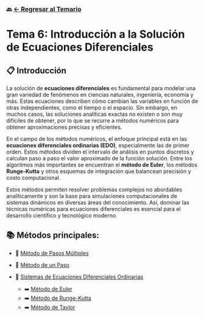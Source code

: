 ### 🔙 [<- Regresar al Temario](https://github.com/Juan200519287393u83/Metodos_Numericos/tree/main)

#  Tema 6: Introducción a la Solución de Ecuaciones Diferenciales

## 📋 Introducción

La solución de **ecuaciones diferenciales** es fundamental para modelar una gran variedad de fenómenos en ciencias naturales, ingeniería, economía y más. Estas ecuaciones describen cómo cambian las variables en función de otras independientes, como el tiempo o el espacio. Sin embargo, en muchos casos, las soluciones analíticas exactas no existen o son muy difíciles de obtener, por lo que se recurre a métodos numéricos para obtener aproximaciones precisas y eficientes.

En el campo de los métodos numéricos, el enfoque principal está en las **ecuaciones diferenciales ordinarias (EDO)**, especialmente las de primer orden. Estos métodos dividen el intervalo de análisis en puntos discretos y calculan paso a paso el valor aproximado de la función solución. Entre los algoritmos más importantes se encuentran el **método de Euler**, los métodos **Runge-Kutta** y otros esquemas de integración que balancean precisión y costo computacional.

Estos métodos permiten resolver problemas complejos no abordables analíticamente y son la base para simulaciones computacionales de sistemas dinámicos en diversas áreas del conocimiento. Así, dominar las técnicas numéricas para ecuaciones diferenciales es esencial para el desarrollo científico y tecnológico moderno.

## 📚 Métodos principales:

* 🔹 [Método de Pasos Múltiples](https://github.com/Juan200519287393u83/Metodos_Numericos/blob/main/T6%20-%20Soluci%C3%B3n%20de%20Ecuaciones%20Diferenciales/M%C3%A9todo%20de%20Pasos%20M%C3%BAltiples.md)
* 🔹 [Método de un Paso](https://github.com/Juan200519287393u83/Metodos_Numericos/blob/main/T6%20-%20Soluci%C3%B3n%20de%20Ecuaciones%20Diferenciales/M%C3%A9todo%20de%20un%20Paso.md)
* 🔹 [Sistemas de Ecuaciones Diferenciales Ordinarias](https://github.com/Juan200519287393u83/Metodos_Numericos/blob/main/T6%20-%20Soluci%C3%B3n%20de%20Ecuaciones%20Diferenciales/Sistemas%20de%20Ecuaciones%20Diferenciales%20Ordinarias/Introducci%C3%B3n%20a%20los%20SIstemas%20de%20Ecuaciones%20Diferenciales%20Ordinarias.md)

  * ➡️ [Método de Euler](https://github.com/Juan200519287393u83/Metodos_Numericos/blob/main/T6%20-%20Soluci%C3%B3n%20de%20Ecuaciones%20Diferenciales/Sistemas%20de%20Ecuaciones%20Diferenciales%20Ordinarias/M%C3%A9todo%20de%20Euler.md)
  * ➡️ [Método de Runge-Kutta](https://github.com/Juan200519287393u83/Metodos_Numericos/blob/main/T6%20-%20Soluci%C3%B3n%20de%20Ecuaciones%20Diferenciales/Sistemas%20de%20Ecuaciones%20Diferenciales%20Ordinarias/M%C3%A9todo%20de%20Runge-Kutta.md)
  * ➡️ [Método de Taylor](https://github.com/Juan200519287393u83/Metodos_Numericos/blob/main/T6%20-%20Soluci%C3%B3n%20de%20Ecuaciones%20Diferenciales/Sistemas%20de%20Ecuaciones%20Diferenciales%20Ordinarias/M%C3%A9todo%20de%20Taylor.md)

